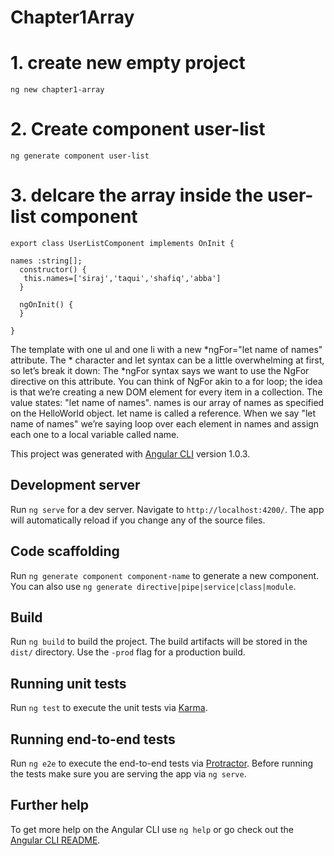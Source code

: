 # Chapter1Array

#    1. create new empty project
```
ng new chapter1-array
```
#    2. Create component user-list
```
ng generate component user-list
```
#   3. delcare the array inside the user-list component
```
export class UserListComponent implements OnInit {

names :string[];
  constructor() { 
   this.names=['siraj','taqui','shafiq','abba']
  }

  ngOnInit() {
  }

}
```
The template with one ul and one li with a new *ngFor="let name of names" attribute. The * character and let syntax can be a little overwhelming at first, so let’s break it down: The *ngFor syntax says we want to use the NgFor directive on this attribute. You can think of NgFor akin to a for loop; the idea is that we’re creating a new DOM element for every item in a collection. The value states: "let name of names". names is our array of names as specified on the HelloWorld
object. let name is called a reference. When we say "let name of names" we’re saying loop over each element in names and assign each one to a local variable called name.

This project was generated with [Angular CLI](https://github.com/angular/angular-cli) version 1.0.3.

## Development server

Run `ng serve` for a dev server. Navigate to `http://localhost:4200/`. The app will automatically reload if you change any of the source files.

## Code scaffolding

Run `ng generate component component-name` to generate a new component. You can also use `ng generate directive|pipe|service|class|module`.

## Build

Run `ng build` to build the project. The build artifacts will be stored in the `dist/` directory. Use the `-prod` flag for a production build.

## Running unit tests

Run `ng test` to execute the unit tests via [Karma](https://karma-runner.github.io).

## Running end-to-end tests

Run `ng e2e` to execute the end-to-end tests via [Protractor](http://www.protractortest.org/).
Before running the tests make sure you are serving the app via `ng serve`.

## Further help

To get more help on the Angular CLI use `ng help` or go check out the [Angular CLI README](https://github.com/angular/angular-cli/blob/master/README.md).


